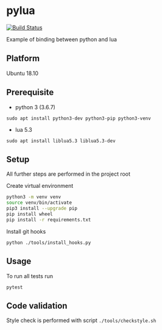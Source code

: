 # pylua

[![Build Status](https://travis-ci.org/malirod/pylua.svg?branch=master)](https://travis-ci.org/malirod/pylua)

Example of binding between python and lua

## Platform

Ubuntu 18.10

## Prerequisite

- python 3 (3.6.7)

`sudo apt install python3-dev python3-pip python3-venv`

- lua 5.3

`sudo apt install liblua5.3 liblua5.3-dev`

## Setup

All further steps are performed in the project root

Create virtual environment

```bash
python3 -m venv venv
source venv/bin/activate
pip3 install --upgrade pip
pip install wheel
pip install -r requirements.txt
```

Install git hooks

`python ./tools/install_hooks.py`

## Usage

To run all tests run

`pytest`

## Code validation

Style check is performed with script `./tools/checkstyle.sh`